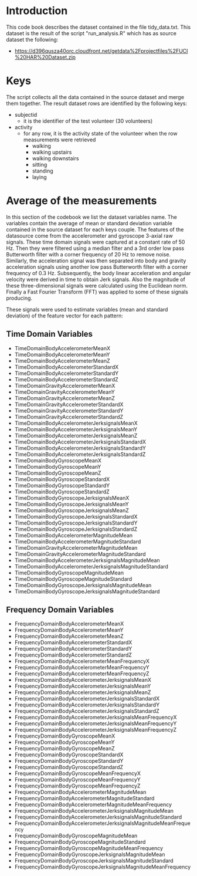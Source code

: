 # Introduction

This code book describes the dataset contained in the file tidy_data.txt. 
This dataset is the result of the script "run_analysis.R" which has as source dataset the following:
* https://d396qusza40orc.cloudfront.net/getdata%2Fprojectfiles%2FUCI%20HAR%20Dataset.zip

# Keys

The script collects all the data contained in the source dataset and merge them together. 
The result dataset rows are identified by the following keys:

* subjectid
	+ it is the identifier of the test volunteer (30 volunteers)
* activity
	+ for any row, it is the activity state of the volunteer when the row measurements were retrieved
		+ walking
		+ walking upstairs
		+ walking downstairs
		+ sitting
		+ standing
		+ laying


	
# Average of the measurements


In this section of the codebook we list the dataset variables name. 
The variables contain the average of mean or standard deviation variable contained in the source dataset for each keys couple.
The features of the datasource come from the accelerometer and gyroscope 3-axial raw signals.
These time domain signals were captured at a constant rate of 50 Hz. 
Then they were filtered using a median filter and a 3rd order low pass Butterworth filter with a corner frequency of 20 Hz to remove noise. 
Similarly, the acceleration signal was then separated into body and gravity acceleration signals 
using another low pass Butterworth filter with a corner frequency of 0.3 Hz. 
Subsequently, the body linear acceleration and angular velocity were derived in time to obtain Jerk signals.
Also the magnitude of these three-dimensional signals were calculated using the Euclidean norm.
Finally a Fast Fourier Transform (FFT) was applied to some of these signals producing.

These signals were used to estimate variables (mean and standard deviation) of the feature vector for each pattern:


## Time Domain Variables

* TimeDomainBodyAccelerometerMeanX
* TimeDomainBodyAccelerometerMeanY
* TimeDomainBodyAccelerometerMeanZ
* TimeDomainBodyAccelerometerStandardX
* TimeDomainBodyAccelerometerStandardY
* TimeDomainBodyAccelerometerStandardZ
* TimeDomainGravityAccelerometerMeanX
* TimeDomainGravityAccelerometerMeanY
* TimeDomainGravityAccelerometerMeanZ
* TimeDomainGravityAccelerometerStandardX
* TimeDomainGravityAccelerometerStandardY
* TimeDomainGravityAccelerometerStandardZ
* TimeDomainBodyAccelerometerJerksignalsMeanX
* TimeDomainBodyAccelerometerJerksignalsMeanY
* TimeDomainBodyAccelerometerJerksignalsMeanZ
* TimeDomainBodyAccelerometerJerksignalsStandardX
* TimeDomainBodyAccelerometerJerksignalsStandardY
* TimeDomainBodyAccelerometerJerksignalsStandardZ
* TimeDomainBodyGyroscopeMeanX
* TimeDomainBodyGyroscopeMeanY
* TimeDomainBodyGyroscopeMeanZ
* TimeDomainBodyGyroscopeStandardX
* TimeDomainBodyGyroscopeStandardY
* TimeDomainBodyGyroscopeStandardZ
* TimeDomainBodyGyroscopeJerksignalsMeanX
* TimeDomainBodyGyroscopeJerksignalsMeanY
* TimeDomainBodyGyroscopeJerksignalsMeanZ
* TimeDomainBodyGyroscopeJerksignalsStandardX
* TimeDomainBodyGyroscopeJerksignalsStandardY
* TimeDomainBodyGyroscopeJerksignalsStandardZ
* TimeDomainBodyAccelerometerMagnitudeMean
* TimeDomainBodyAccelerometerMagnitudeStandard
* TimeDomainGravityAccelerometerMagnitudeMean
* TimeDomainGravityAccelerometerMagnitudeStandard
* TimeDomainBodyAccelerometerJerksignalsMagnitudeMean
* TimeDomainBodyAccelerometerJerksignalsMagnitudeStandard
* TimeDomainBodyGyroscopeMagnitudeMean
* TimeDomainBodyGyroscopeMagnitudeStandard
* TimeDomainBodyGyroscopeJerksignalsMagnitudeMean
* TimeDomainBodyGyroscopeJerksignalsMagnitudeStandard
	
## Frequency Domain Variables

* FrequencyDomainBodyAccelerometerMeanX
* FrequencyDomainBodyAccelerometerMeanY
* FrequencyDomainBodyAccelerometerMeanZ
* FrequencyDomainBodyAccelerometerStandardX
* FrequencyDomainBodyAccelerometerStandardY
* FrequencyDomainBodyAccelerometerStandardZ
* FrequencyDomainBodyAccelerometerMeanFrequencyX
* FrequencyDomainBodyAccelerometerMeanFrequencyY
* FrequencyDomainBodyAccelerometerMeanFrequencyZ
* FrequencyDomainBodyAccelerometerJerksignalsMeanX
* FrequencyDomainBodyAccelerometerJerksignalsMeanY
* FrequencyDomainBodyAccelerometerJerksignalsMeanZ
* FrequencyDomainBodyAccelerometerJerksignalsStandardX
* FrequencyDomainBodyAccelerometerJerksignalsStandardY
* FrequencyDomainBodyAccelerometerJerksignalsStandardZ
* FrequencyDomainBodyAccelerometerJerksignalsMeanFrequencyX
* FrequencyDomainBodyAccelerometerJerksignalsMeanFrequencyY
* FrequencyDomainBodyAccelerometerJerksignalsMeanFrequencyZ
* FrequencyDomainBodyGyroscopeMeanX
* FrequencyDomainBodyGyroscopeMeanY
* FrequencyDomainBodyGyroscopeMeanZ
* FrequencyDomainBodyGyroscopeStandardX
* FrequencyDomainBodyGyroscopeStandardY
* FrequencyDomainBodyGyroscopeStandardZ
* FrequencyDomainBodyGyroscopeMeanFrequencyX
* FrequencyDomainBodyGyroscopeMeanFrequencyY
* FrequencyDomainBodyGyroscopeMeanFrequencyZ
* FrequencyDomainBodyAccelerometerMagnitudeMean
* FrequencyDomainBodyAccelerometerMagnitudeStandard
* FrequencyDomainBodyAccelerometerMagnitudeMeanFrequency
* FrequencyDomainBodyAccelerometerJerksignalsMagnitudeMean
* FrequencyDomainBodyAccelerometerJerksignalsMagnitudeStandard
* FrequencyDomainBodyAccelerometerJerksignalsMagnitudeMeanFrequency
* FrequencyDomainBodyGyroscopeMagnitudeMean
* FrequencyDomainBodyGyroscopeMagnitudeStandard
* FrequencyDomainBodyGyroscopeMagnitudeMeanFrequency
* FrequencyDomainBodyGyroscopeJerksignalsMagnitudeMean
* FrequencyDomainBodyGyroscopeJerksignalsMagnitudeStandard
* FrequencyDomainBodyGyroscopeJerksignalsMagnitudeMeanFrequency
